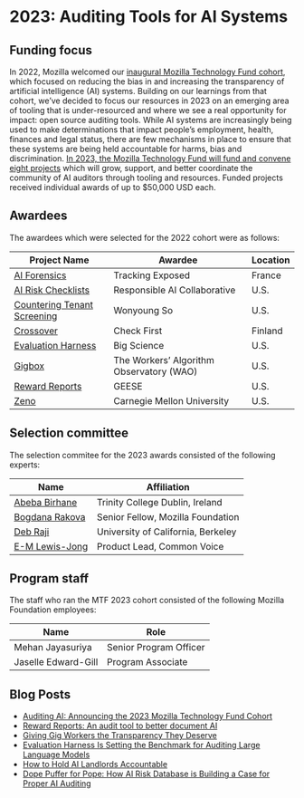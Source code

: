 # 2023: Auditing Tools for AI Systems

## Funding focus

In 2022, Mozilla welcomed our [inaugural Mozilla Technology Fund cohort](https://foundation.mozilla.org/en/blog/introducing-the-first-ever-mozilla-technology-fund-cohort/), which focused on reducing the bias in and increasing the transparency of artificial intelligence (AI) systems. Building on our learnings from that cohort, we’ve decided to focus our resources in 2023 on an emerging area of tooling that is under-resourced and where we see a real opportunity for impact: open source auditing tools. While AI systems are increasingly being used to make determinations that impact people’s employment, health, finances and legal status, there are few mechanisms in place to ensure that these systems are being held accountable for harms, bias and discrimination. [In 2023, the Mozilla Technology Fund will fund and convene eight projects](https://foundation.mozilla.org/en/blog/auditing-ai-announcing-the-2023-mozilla-technology-fund-cohort/) which will grow, support, and better coordinate the community of AI auditors through tooling and resources. Funded projects received individual awards of up to $50,000 USD each. 



## Awardees

The awardees which were selected for the 2022 cohort were as follows:

| Project Name  | Awardee  | Location |
|---|---|---|
|[AI Forensics](https://docs.tracking.exposed/guardoni/guardoni-intro/)|Tracking Exposed|France|
|[AI Risk Checklists](https://incidentdatabase.ai/)|Responsible AI Collaborative|U.S.|
|[Countering Tenant Screening](https://wonyoung.so/)|Wonyoung So|U.S.|
|[Crossover](https://checkfirst.network/)|Check First|Finland|
|[Evaluation Harness](https://bigscience.huggingface.co/)|Big Science|U.S.|
|[Gigbox](https://hci.princeton.edu/wao/)|The Workers’ Algorithm Observatory (WAO) |U.S.|
|[Reward Reports](https://rewardreports.github.io/)|GEESE|U.S.|
|[Zeno](https://zenoml.com/)|Carnegie Mellon University|U.S.|





## Selection committee

The selection commitee for the 2023 awards consisted of the following experts:

|Name  | Affiliation  |
|---|---|
|[Abeba Birhane](https://abebabirhane.com/)|Trinity College Dublin, Ireland|
|[Bogdana Rakova](https://bobirakova.com/)|Senior Fellow, Mozilla Foundation|
|[Deb Raji](https://en.wikipedia.org/wiki/Deborah_Raji)|University of California, Berkeley|
|[E-M Lewis-Jong](https://commonvoice.mozilla.org)|Product Lead, Common Voice|

## Program staff

The staff who ran the MTF 2023 cohort consisted of the following Mozilla Foundation employees:

|Name  | Role  |
|---|---|
|Mehan Jayasuriya|Senior Program Officer|
|Jaselle Edward-Gill|Program Associate|

## Blog Posts
* [Auditing AI: Announcing the 2023 Mozilla Technology Fund Cohort](https://foundation.mozilla.org/en/blog/auditing-ai-announcing-the-2023-mozilla-technology-fund-cohort/)
* [Reward Reports: An audit tool to better document AI](https://foundation.mozilla.org/en/blog/reward-reports-an-audit-tool-to-better-document-ai/)
* [Giving Gig Workers the Transparency They Deserve](https://foundation.mozilla.org/en/blog/giving-gig-workers-the-transparency-they-deserve/)
* [Evaluation Harness Is Setting the Benchmark for Auditing Large Language Models](https://foundation.mozilla.org/en/blog/evaluation-harness-is-setting-the-benchmark-for-auditing-large-language-models/)
* [How to Hold AI Landlords Accountable](https://foundation.mozilla.org/en/blog/how-to-hold-ai-landlords-accountable/)
* [Dope Puffer for Pope: How AI Risk Database is Building a Case for Proper AI Auditing](https://foundation.mozilla.org/en/blog/dope-puffer-for-pope-how-ai-risk-database-is-building-a-case-for-proper-ai-auditing/)
